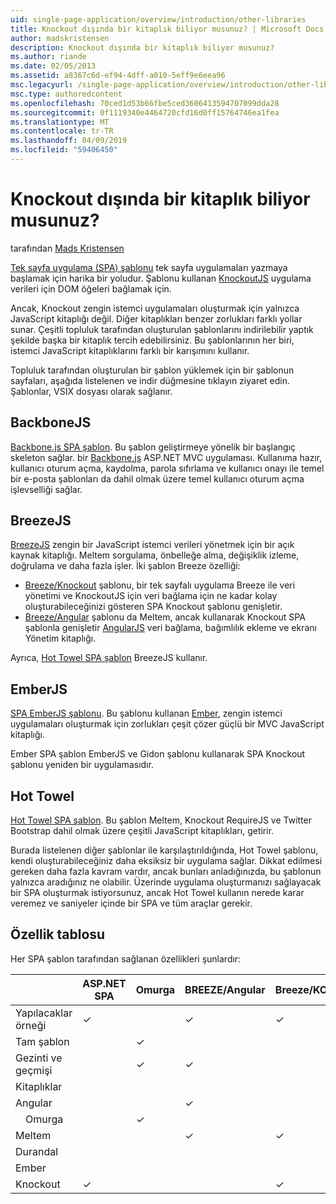 ```yaml
---
uid: single-page-application/overview/introduction/other-libraries
title: Knockout dışında bir kitaplık biliyor musunuz? | Microsoft Docs
author: madskristensen
description: Knockout dışında bir kitaplık biliyor musunuz?
ms.author: riande
ms.date: 02/05/2013
ms.assetid: a8367c6d-ef94-4dff-a010-5eff9e6eea96
msc.legacyurl: /single-page-application/overview/introduction/other-libraries
msc.type: authoredcontent
ms.openlocfilehash: 70ced1d53b66fbe5ced3606413594707099dda28
ms.sourcegitcommit: 0f1119340e4464720cfd16d0ff15764746ea1fea
ms.translationtype: MT
ms.contentlocale: tr-TR
ms.lasthandoff: 04/09/2019
ms.locfileid: "59406450"
---
```

# <a name="know-a-library-other-than-knockout"></a>Knockout dışında bir kitaplık biliyor musunuz?

tarafından [Mads Kristensen](https://github.com/madskristensen)

[Tek sayfa uygulama (SPA) şablonu](knockoutjs-template.md) tek sayfa uygulamaları yazmaya başlamak için harika bir yoludur. Şablonu kullanan [KnockoutJS](http://knockoutjs.com/) uygulama verileri için DOM öğeleri bağlamak için.

Ancak, Knockout zengin istemci uygulamaları oluşturmak için yalnızca JavaScript kitaplığı değil. Diğer kitaplıkları benzer zorlukları farklı yollar sunar. Çeşitli topluluk tarafından oluşturulan şablonlarını indirilebilir yaptık şekilde başka bir kitaplık tercih edebilirsiniz. Bu şablonlarının her biri, istemci JavaScript kitaplıklarını farklı bir karışımını kullanır.

Topluluk tarafından oluşturulan bir şablon yüklemek için bir şablonun sayfaları, aşağıda listelenen ve indir düğmesine tıklayın ziyaret edin. Şablonlar, VSIX dosyası olarak sağlanır.

## <a name="backbonejs"></a>BackboneJS

[Backbone.js SPA şablon](../templates/backbonejs-template.md). Bu şablon geliştirmeye yönelik bir başlangıç skeleton sağlar. bir [Backbone.js](http://backbonejs.org/) ASP.NET MVC uygulaması. Kullanıma hazır, kullanıcı oturum açma, kaydolma, parola sıfırlama ve kullanıcı onayı ile temel bir e-posta şablonları da dahil olmak üzere temel kullanıcı oturum açma işlevselliği sağlar.

## <a name="breezejs"></a>BreezeJS

[BreezeJS](http://www.breezejs.com/?utm_source=ms-spa) zengin bir JavaScript istemci verileri yönetmek için bir açık kaynak kitaplığı. Meltem sorgulama, önbelleğe alma, değişiklik izleme, doğrulama ve daha fazla işler. İki şablon Breeze özelliği:

- [Breeze/Knockout](../templates/breezeknockout-template.md) şablonu, bir tek sayfalı uygulama Breeze ile veri yönetimi ve KnockoutJS için veri bağlama için ne kadar kolay oluşturabileceğinizi gösteren SPA Knockout şablonu genişletir.
- [Breeze/Angular](../templates/breezeangular-template.md) şablonu da Meltem, ancak kullanarak Knockout SPA şablonla genişletir [AngularJS](http://angularjs.org) veri bağlama, bağımlılık ekleme ve ekranı Yönetim kitaplığı.

Ayrıca, [Hot Towel SPA şablon](../templates/hottowel-template.md) BreezeJS kullanır.

## <a name="emberjs"></a>EmberJS

[SPA EmberJS şablonu](../templates/emberjs-template.md). Bu şablonu kullanan [Ember](http://emberjs.com/), zengin istemci uygulamaları oluşturmak için zorlukları çeşit çözer güçlü bir MVC JavaScript kitaplığı.

Ember SPA şablon EmberJS ve Gidon şablonu kullanarak SPA Knockout şablonu yeniden bir uygulamasıdır.

## <a name="hot-towel"></a>Hot Towel

[Hot Towel SPA şablon](../templates/hottowel-template.md). Bu şablon Meltem, Knockout RequireJS ve Twitter Bootstrap dahil olmak üzere çeşitli JavaScript kitaplıkları, getirir.

Burada listelenen diğer şablonlar ile karşılaştırıldığında, Hot Towel şablonu, kendi oluşturabileceğiniz daha eksiksiz bir uygulama sağlar. Dikkat edilmesi gereken daha fazla kavram vardır, ancak bunları anladığınızda, bu şablonun yalnızca aradığınız ne olabilir. Üzerinde uygulama oluşturmanızı sağlayacak bir SPA oluşturmak istiyorsunuz, ancak Hot Towel kullanın nerede karar veremez ve saniyeler içinde bir SPA ve tüm araçlar gerekir.

## <a name="feature-table"></a>Özellik tablosu

Her SPA şablon tarafından sağlanan özellikleri şunlardır:


|                        | ASP.NET SPA | Omurga | BREEZE/Angular | Breeze/KO |  Ember   | Hot Towel |
|------------------------|-------------|----------|----------------|-----------|----------|-----------|
|      Yapılacaklar örneği       |  &#10003;   |          |    &#10003;    | &#10003;  | &#10003; |           |
|     Tam şablon      |             | &#10003; |                |           |          | &#10003;  |
| Gezinti ve geçmişi |             | &#10003; |    &#10003;    |           | &#10003; | &#10003;  |
|        Kitaplıklar       |             |          |                |           |          |           |
|        Angular         |             |          |    &#10003;    |           |          |           |
|    &#8195;Omurga     |             | &#10003; |                |           |          |           |
|         Meltem         |             |          |    &#10003;    | &#10003;  |          | &#10003;  |
|        Durandal        |             |          |                |           |          | &#10003;  |
|         Ember          |             |          |                |           | &#10003; |           |
|        Knockout        |  &#10003;   |          |                | &#10003;  |          | &#10003;  |

